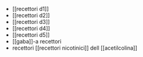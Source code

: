 - [[recettori d1]]
- [[recettori d2]]
- [[recettori d3]]
- [[recettori d4]]
- [[recettori d5]]
- [[gaba]]-a recettori
- recettori [[recettori nicotinici]] dell [[acetilcolina]]